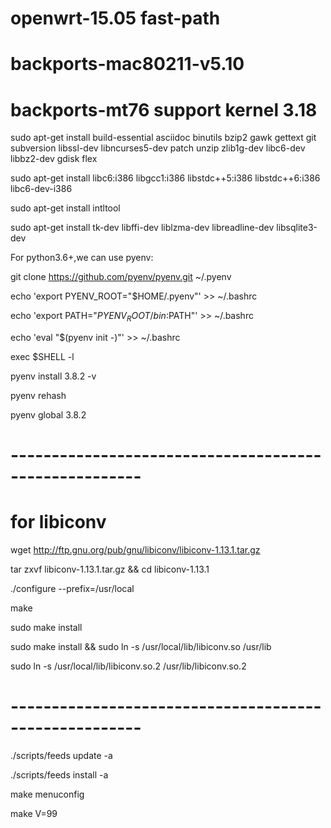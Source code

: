 # openwrt-15.05 fast-path 

# backports-mac80211-v5.10
# backports-mt76 support kernel 3.18

sudo apt-get install build-essential asciidoc binutils bzip2 gawk gettext git subversion libssl-dev libncurses5-dev patch unzip zlib1g-dev libc6-dev libbz2-dev gdisk flex

sudo apt-get install libc6:i386 libgcc1:i386 libstdc++5:i386 libstdc++6:i386 libc6-dev-i386

sudo apt-get install intltool

sudo apt-get install tk-dev libffi-dev liblzma-dev libreadline-dev libsqlite3-dev

For python3.6+,we can use pyenv:

git clone https://github.com/pyenv/pyenv.git ~/.pyenv

echo 'export PYENV_ROOT="$HOME/.pyenv"' >> ~/.bashrc

echo 'export PATH="$PYENV_ROOT/bin:$PATH"' >> ~/.bashrc

echo 'eval "$(pyenv init -)"' >> ~/.bashrc

exec $SHELL -l

pyenv install 3.8.2 -v

pyenv rehash

pyenv global 3.8.2


# ------------------------------------------------------
# for libiconv
wget http://ftp.gnu.org/pub/gnu/libiconv/libiconv-1.13.1.tar.gz

tar zxvf libiconv-1.13.1.tar.gz && cd libiconv-1.13.1

./configure --prefix=/usr/local

make

sudo make install

sudo make install && sudo ln -s /usr/local/lib/libiconv.so /usr/lib

sudo ln -s /usr/local/lib/libiconv.so.2 /usr/lib/libiconv.so.2

# ------------------------------------------------------

./scripts/feeds update -a

./scripts/feeds install -a

make menuconfig

make V=99


